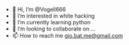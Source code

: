 - 👋 Hi, I’m @Vogell666
- 👀 I’m interested in white hacking
- 🌱 I’m currently learning python
- 💞️ I’m looking to collaborate on ...
- 📫 How to reach me gio.bat.me@gmail.com

<!---
Vogell666/Vogell666 is a ✨ special ✨ repository because its `README.md` (this file) appears on your GitHub profile.
You can click the Preview link to take a look at your changes.
--->
